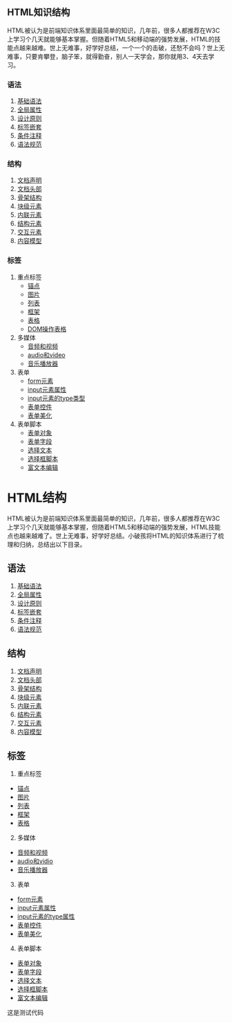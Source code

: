 ## HTML知识结构
HTML被认为是前端知识体系里面最简单的知识，几年前，很多人都推荐在W3C上学习个几天就能够基本掌握。但随着HTML5和移动端的强势发展，HTML的技能点越来越难。世上无难事，好学好总结，一个一个的击破，还愁不会吗？世上无难事，只要肯攀登，脑子笨，就得勤奋，别人一天学会，那你就用3、4天去学习。

### 语法  
1. [基础语法](语法\01.grammar_baseGrammer.md)  
2. [全局属性]()  
3. [设计原则]()  
4. [标签嵌套]()  
5. [条件注释]()  
6. [语法规范]()  

### 结构  
1. [文档声明]()  
2. [文档头部]()  
3. [骨架结构]()  
4. [块级元素]()  
5. [内联元素]()  
7. [结构元素]()  
8. [交互元素]()  
9. [内容模型]()  

### 标签  
1. 重点标签  
    + [锚点]()  
    + [图片]()  
    + [列表]()  
    + [框架]()  
    + [表格]()  
    + [DOM操作表格]()  
2. 多媒体  
    + [音频和视频]()  
    + [audio和video]()  
    + [音乐播放器]()  
3. 表单  
    + [form元素]()  
    + [input元素属性]()  
    + [input元素的type类型]()  
    + [表单控件]()  
    + [表单美化]()  
4. 表单脚本  
    + [表单对象]()  
    + [表单字段]()  
    + [选择文本]()  
    + [选择框脚本]()  
    + [富文本编辑]()  

# HTML结构  

HTML被认为是前端知识体系里面最简单的知识，几年前，很多人都推荐在W3C上学习个几天就能够基本掌握，但随着HTML5和移动端的强势发展，HTML技能点也越来越难了。世上无难事，好学好总结。小破孩将HTML的知识体系进行了梳理和归纳，总结出以下目录。  

## 语法

1. [基础语法]()  
2. [全局属性]()  
3. [设计原则]()  
4. [标签嵌套]()  
5. [条件注释]()  
6. [语法规范]()  


## 结构  

1. [文档声明]()  
2. [文档头部]()  
3. [骨架结构]()  
4. [块级元素]()  
5. [内联元素]()  
6. [结构元素]()  
7. [交互元素]()  
8. [内容模型]()   

## 标签  

1. 重点标签  
+ [锚点]()  
+ [图片]()  
+ [列表]()  
+ [框架]()  
+ [表格]()  

2. 多媒体
+ [音频和视频]()  
+ [audio和vidio]()  
+ [音乐播放器]() 

3. 表单
+ [form元素]()  
+ [input元素属性]()  
+ [input元素的type属性]()  
+ [表单控件]()  
+ [表单美化]()  

4. 表单脚本  
+ [表单对象]()  
+ [表单字段]()   
+ [选择文本]()  
+ [选择框脚本]()  
+ [富文本编辑]()

这是测试代码